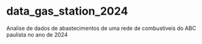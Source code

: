 # data_gas_station_2024
Analise de dados de abastecimentos de uma rede de combustíveis do ABC paulista no ano de 2024
